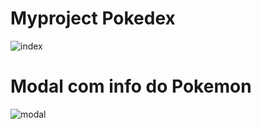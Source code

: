 # Myproject Pokedex

![index](https://github.com/ElvisCostaOliveira/PokedexAngular/img/index.png)

# Modal com info do Pokemon

![modal]([https://github.com/ElvisCostaOliveira/PokedexAngular/img/modal.png](https://raw.githubusercontent.com/ElvisCostaOliveira/PokedexAngular/main/img/modal.png)https://raw.githubusercontent.com/ElvisCostaOliveira/PokedexAngular/main/img/modal.png)
